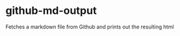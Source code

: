 github-md-output
================

Fetches a markdown file from Github and prints out the resulting html
